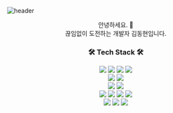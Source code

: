 ![header](https://capsule-render.vercel.app/api?type=slice&color=&height=300&section=header&text=DongHyunKim&fontSize=90&fontColor=ffffff&align=center&text=capsule_render&animation=fadeIn)

<div align="center">
안녕하세요. 👋 <br>
끊임없이 도전하는 개발자 김동현입니다. 
</div>

<h3 align="center"> 🛠️ Tech Stack 🛠️ </h3>

<div align="center">
  <img src="https://img.shields.io/badge/Java-007396?style=flat&logo=Java&logoColor=white"/>  
  <img src="https://img.shields.io/badge/JavaScript-F7DF1E?style=flat&logo=JavaScript&logoColor=white"/>
  <img src="https://img.shields.io/badge/jQuery-0769AD?style=flat&logo=jQuery&logoColor=white"/>
  <img src="https://img.shields.io/badge/JSON-000000?style=flat&logo=JSON&logoColor=white"/>
  <br>
  
  <img src="https://img.shields.io/badge/Spring-6DB33F?style=flat&logo=Spring&logoColor=white"/>
  <img src="https://img.shields.io/badge/Spring Boot-6DB33F?style=flat&logo=Spring Boot&logoColor=white"/>
  <br>
  
  <img src="https://img.shields.io/badge/CSS-1572B6?style=flat&logo=CSS&logoColor=white"/>
  <img src="https://img.shields.io/badge/Bootstrap-7952B3?style=flat&logo=Bootstrap&logoColor=white"/>
  <br>
  
  <img src="https://img.shields.io/badge/Oracle-F80000?style=flat&logo=Oracle&logoColor=white"/>
  <img src="https://img.shields.io/badge/MySQL-4479A1?style=flat&logo=MySQL&logoColor=white"/>
  <img src="https://img.shields.io/badge/MariaDB-003545?style=flat&logo=MariaDB&logoColor=white"/>
  <img src="https://img.shields.io/badge/Linux-FCC624?style=flat&logo=Linux&logoColor=white"/>
  <br>

  <img src="https://img.shields.io/badge/GitHub-181717?style=flat&logo=GitHub&logoColor=white"/>
  <img src="https://img.shields.io/badge/ApacheHadoop-66CCFF?style=flat&logo=ApacheHadoop&logoColor=white"/>
  <img src="https://img.shields.io/badge/RStudio-75AADB?style=flat&logo=RStudio&logoColor=white"/>
  <br>

</div>



<!--
**Dongjanara/dongjanara** is a ✨ _special_ ✨ repository because its `README.md` (this file) appears on your GitHub profile.

Here are some ideas to get you started:

- 🔭 I’m currently working on ...
- 🌱 I’m currently learning ...
- 👯 I’m looking to collaborate on ...
- 🤔 I’m looking for help with ...
- 💬 Ask me about ...
- 📫 How to reach me: ...
- 😄 Pronouns: ...
- ⚡ Fun fact: ...
-->
